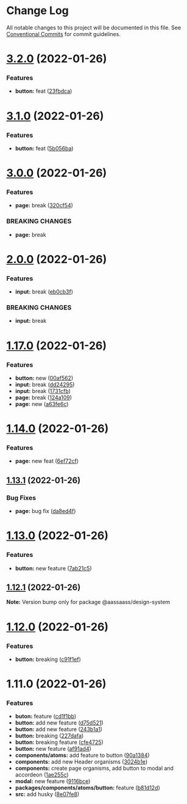 # Change Log

All notable changes to this project will be documented in this file.
See [Conventional Commits](https://conventionalcommits.org) for commit guidelines.

# [3.2.0](https://github.com/har-sargis/lerna/compare/v3.1.0...v3.2.0) (2022-01-26)


### Features

* **button:** feat ([23fbdca](https://github.com/har-sargis/lerna/commit/23fbdca3cc2073b9fa7a4f13bc806c8e2d3ea66d))





# [3.1.0](https://github.com/har-sargis/lerna/compare/v3.0.0...v3.1.0) (2022-01-26)


### Features

* **button:** feat ([5b056ba](https://github.com/har-sargis/lerna/commit/5b056bab8c00698a3bb94aba70d069f011bce351))





# [3.0.0](https://github.com/har-sargis/lerna/compare/v2.0.0...v3.0.0) (2022-01-26)


### Features

* **page:** break ([320cf54](https://github.com/har-sargis/lerna/commit/320cf5474e40a507802a889f9bcab10f89bd3dd8))


### BREAKING CHANGES

* **page:** break





# [2.0.0](https://github.com/har-sargis/lerna/compare/v1.17.0...v2.0.0) (2022-01-26)


### Features

* **input:** break ([eb0cb3f](https://github.com/har-sargis/lerna/commit/eb0cb3fe3356ffb178d2ac228d402fe007840759))


### BREAKING CHANGES

* **input:** break





# [1.17.0](https://github.com/har-sargis/lerna/compare/v1.14.0...v1.17.0) (2022-01-26)


### Features

* **button:** new ([00af562](https://github.com/har-sargis/lerna/commit/00af56203309bf20d00cd88b97bf5a00925f461e))
* **input:** break ([dd24295](https://github.com/har-sargis/lerna/commit/dd2429587fe841c5456aae1f4effad3bf17ee158))
* **input:** break ([1731cfb](https://github.com/har-sargis/lerna/commit/1731cfbaf6bae3f234116902abe0e31160e77af2))
* **page:** break ([124a109](https://github.com/har-sargis/lerna/commit/124a10986d37cbed45bb5d5107f0349c2e9eb395))
* **page:** new ([a63fe6c](https://github.com/har-sargis/lerna/commit/a63fe6c792327d6aeae7b2a46f0bad9f766591d7))





# [1.14.0](https://github.com/har-sargis/lerna/compare/v1.13.1...v1.14.0) (2022-01-26)


### Features

* **page:** new feat ([6ef72cf](https://github.com/har-sargis/lerna/commit/6ef72cfcf4325d7fe8112e995057aee8ee40da73))





## [1.13.1](https://github.com/har-sargis/lerna/compare/v1.13.0...v1.13.1) (2022-01-26)


### Bug Fixes

* **page:** bug fix ([da8ed4f](https://github.com/har-sargis/lerna/commit/da8ed4fae1cd373c8ea2677b4db459492c9b0c11))





# [1.13.0](https://github.com/har-sargis/lerna/compare/v1.12.1...v1.13.0) (2022-01-26)


### Features

* **button:** new feature ([7ab21c5](https://github.com/har-sargis/lerna/commit/7ab21c5cdf9b65eaf6d2e667307a108de7c41622))





## [1.12.1](https://github.com/har-sargis/lerna/compare/v1.12.0...v1.12.1) (2022-01-26)

**Note:** Version bump only for package @aassaass/design-system





# [1.12.0](https://github.com/har-sargis/lerna/compare/v1.11.0...v1.12.0) (2022-01-26)


### Features

* **button:** breaking ([c91f1ef](https://github.com/har-sargis/lerna/commit/c91f1ef54df3d86106664ea6dd9f262b5483b508))





# 1.11.0 (2022-01-26)


### Features

* **buton:** feature ([cd1f1bb](https://github.com/har-sargis/lerna/commit/cd1f1bb41c34c1eec61b9461fff77d480ff8d1c8))
* **button:** add new feature ([d75d521](https://github.com/har-sargis/lerna/commit/d75d5216a0223833cca0a5abd1a92b9e27f1ed7f))
* **button:** add new feature ([243b1a1](https://github.com/har-sargis/lerna/commit/243b1a118e5b63dade81374f352c4061de228255))
* **button:** breaking ([227dafa](https://github.com/har-sargis/lerna/commit/227dafa9a0f00a7f850f3928e5654a4dfa92ace6))
* **button:** breaking feature ([cfe4725](https://github.com/har-sargis/lerna/commit/cfe4725979484e40686f39a30e2a85848000235c))
* **button:** new feature ([af91ad4](https://github.com/har-sargis/lerna/commit/af91ad41510c4118108b1a6b9974f746ccbad436))
* **components/atoms:** add feature to button ([90a1384](https://github.com/har-sargis/lerna/commit/90a1384e04fa92286d88c3fe785e654d1ad9c714))
* **components:** add new Header organisms ([3024b1e](https://github.com/har-sargis/lerna/commit/3024b1e6e3384f579a4848e8a6c05c4b99863662))
* **components:** create page organisms, add button to modal and accordeon ([1ae255c](https://github.com/har-sargis/lerna/commit/1ae255c6874ba77b4c71645975dafa402ef5d0c0))
* **modal:** new feature ([9116bce](https://github.com/har-sargis/lerna/commit/9116bcee3fb5e9caa31442c96f5e37d79bd9c3a8))
* **packages/components/atoms/button:** feature ([b81d12d](https://github.com/har-sargis/lerna/commit/b81d12def6b1fdb562599929db232ee23ffc1429))
* **src:** add husky ([8e07fe8](https://github.com/har-sargis/lerna/commit/8e07fe875ed43a80307183352c9072bce9c58c04))
